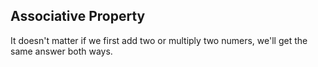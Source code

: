 ## Associative Property
It doesn't matter if we first add two or multiply two numers, we'll get the same answer both ways.


